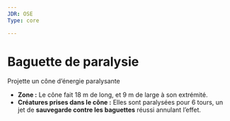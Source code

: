 ```yaml
---
JDR: OSE
Type: core

---
```

# Baguette de paralysie

Projette un cône d’énergie paralysante

- **Zone :** Le cône fait 18 m de long, et 9 m de large à son extrémité.
- **Créatures prises dans le cône :** Elles sont paralysées pour 6 tours, un jet de **sauvegarde contre les baguettes** réussi annulant l’effet.